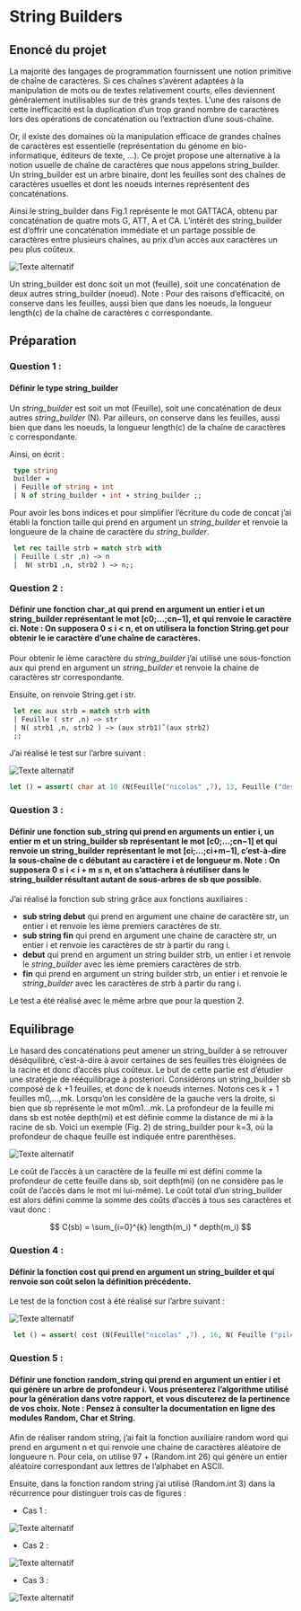 # String Builders

## Enoncé du projet 

La majorité des langages de programmation fournissent une notion primitive de chaîne de caractères. Si ces chaînes s’avèrent adaptées à la manipulation de mots ou de textes relativement courts, elles deviennent généralement inutilisables sur de très grands textes. L’une des raisons de cette inefficacité est la duplication d’un trop grand nombre de caractères lors des opérations de concaténation ou l’extraction d’une sous-chaîne.

Or, il existe des domaines où la manipulation efficace de grandes chaînes de caractères est essentielle (représentation du génome en bio-informatique, éditeurs de texte, ...). Ce projet propose une alternative à la notion usuelle de chaîne de caractères que nous appelons string_builder. Un string_builder est un arbre binaire, dont les feuilles sont des chaînes de caractères usuelles et dont les noeuds internes représentent des concaténations.

Ainsi le string_builder dans Fig.1 représente le mot GATTACA, obtenu par concaténation de quatre mots G, ATT, A et CA. L’intérêt des string_builder est d’offrir une concaténation immédiate et un partage possible de caractères entre plusieurs chaînes, au prix d’un accès aux caractères un peu plus coûteux.

![Texte alternatif](images/string_builder_exemple.JPG)

Un string_builder est donc soit un mot (feuille), soit une concaténation de deux autres string_builder (noeud). Note : Pour des raisons d’efficacité, on conserve dans les feuilles, aussi bien que dans les noeuds, la longueur length(c) de la chaîne de caractères c correspondante.

## Préparation 

### Question 1 : 

#### Définir le type string_builder 

Un _string_builder_ est soit un mot (Feuille), soit une concaténation de deux autres _string_builder_ (N). Par ailleurs, on conserve dans les feuilles, aussi bien que dans les noeuds, la longueur length(c) de la chaîne de caractères c correspondante. 

Ainsi, on écrit :

```ocaml
 type string
 builder =
 | Feuille of string ∗ int
 | N of string_builder ∗ int ∗ string_builder ;;
```

Pour avoir les bons indices et pour simplifier l’écriture du code de concat j’ai établi la fonction taille qui prend en argument un _string_builder_ et renvoie la longueure de la chaine de caractère du _string_builder_.

```ocaml
 let rec taille strb = match strb with
 | Feuille ( str ,n) −> n
 |  N( strb1 ,n, strb2 ) −> n;;
```

### Question 2 :

#### Définir une fonction char_at qui prend en argument un entier i et un string_builder représentant le mot [c0;...;cn−1], et qui renvoie le caractère ci. **Note** : On supposera 0 ≤ i < n, et on utilisera la fonction String.get pour obtenir le ie caractère d’une chaîne de caractères.

Pour obtenir le ième caractère du _string_builder_ j’ai utilisé une sous-fonction aux qui prend en argument un _string_builder_ et renvoie la chaine de caractères str correspondante.

Ensuite, on renvoie String.get i str.

```ocaml
 let rec aux strb = match strb with
 | Feuille ( str ,n) −> str
 | N( strb1 ,n, strb2 ) −> (aux strb1)ˆ(aux strb2)
 ;;
```

J’ai réalisé le test sur l’arbre suivant :

![Texte alternatif](images/test.JPG)

```ocaml
let () = assert( char at 10 (N(Feuille("nicolas" ,7), 13, Feuille ("desan" ,5))) = 's'));;
```

### Question 3 :

#### Définir une fonction sub_string qui prend en arguments un entier i, un entier m et un string_builder sb représentant le mot [c0;...;cn−1] et qui renvoie un string_builder représentant le mot [ci;...;ci+m−1], c’est-à-dire la sous-chaîne de c débutant au caractère i et de longueur m. **Note** : On supposera 0 ≤ i < i + m ≤ n, et on s’attachera à réutiliser dans le string_builder résultant autant de sous-arbres de sb que possible.

 J’ai réalisé la fonction sub string grâce aux fonctions auxiliaires :

- **sub string debut** qui prend en argument une chaine de caractère str, un entier i et renvoie les ième premiers caractères de str.
- **sub string fin** qui prend en argument une chaine de caractère str, un entier i et renvoie les caractères de str à partir du rang i.
- **debut** qui prend en argument un string builder strb, un entier i et renvoie le _string_builder_ avec les ième premiers caractères de strb.
- **fin** qui prend en argument un string builder strb, un entier i et renvoie le _string_builder_ avec les caractères de strb à partir du rang i.

Le test a été réalisé avec le même arbre que pour la question 2.

## Equilibrage

Le hasard des concaténations peut amener un string_builder à se retrouver déséquilibré, c’est-à-dire à avoir certaines de ses feuilles très éloignées de la racine et donc d’accès plus coûteux. Le but de cette partie est d’étudier une stratégie de rééquilibrage à posteriori. Considérons un string_builder sb composé de k +1 feuilles, et donc de k noeuds internes. Notons ces k + 1 feuilles m0,...,mk. Lorsqu’on les considère de la gauche vers la droite, si bien que sb représente le mot m0m1...mk. La profondeur de la feuille mi dans sb est notée depth(mi) et est définie comme la distance de mi à la racine de sb. Voici un exemple (Fig. 2) de string_builder pour k=3, où la profondeur de chaque feuille est indiquée entre parenthèses.

![Texte alternatif](images/string_builder_exemple_2.JPG)

Le coût de l’accès à un caractère de la feuille mi est défini comme la profondeur de cette feuille dans sb, soit depth(mi) (on ne considère pas le coût de l’accès dans le mot mi lui-même). Le coût total d’un string_builder est alors défini comme la somme des coûts d’accès à tous ses caractères et vaut donc :


$$
C(sb) = \sum_{i=0}^{k} length(m_i) * depth(m_i)
$$

### Question 4 :

#### Définir la fonction cost qui prend en argument un string_builder et qui renvoie son coût selon la définition précédente.

Le test de la fonction cost à été réalisé sur l’arbre suivant :

![Texte alternatif](images/cost.JPG)

```ocaml
 let () = assert( cost (N(Feuille("nicolas" ,7) , 16, N( Feuille ("pile" ,4) , 9, Feuille ("desan" ,5)))) = 25);;
```
### Question 5 :

#### Définir une fonction random_string qui prend en argument un entier i et qui génère un arbre de profondeur i. Vous présenterez l’algorithme utilisé pour la génération dans votre rapport, et vous discuterez de la pertinence de vos choix. Note : Pensez à consulter la documentation en ligne des modules Random, Char et String.

Afin de réaliser random string, j’ai fait la fonction auxiliaire random word qui prend en argument n et qui renvoie une chaine de caractères aléatoire de longueure n. Pour cela, on utilise 97 + (Random.int 26) qui génère un entier aléatoire correspondant aux lettres de l’alphabet en ASCII.

Ensuite, dans la fonction random string j’ai utilisé (Random.int 3) dans la récurrence pour distinguer trois cas de figures :

- Cas 1 :

![Texte alternatif](images/cas1.JPG)

- Cas 2 :

![Texte alternatif](images/cas2.JPG)

- Cas 3 :

![Texte alternatif](images/cas3.JPG)

